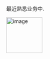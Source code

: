 最近熟悉业务中.

<img width="97" alt="image" src="https://github.com/user-attachments/assets/44028477-f9a2-4aa2-8829-0e1477d1c1d3" />
